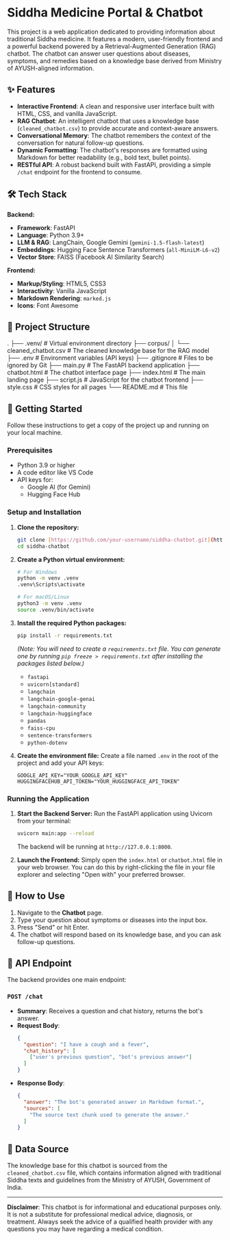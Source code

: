 # Siddha Medicine Portal & Chatbot

This project is a web application dedicated to providing information about traditional Siddha medicine. It features a modern, user-friendly frontend and a powerful backend powered by a Retrieval-Augmented Generation (RAG) chatbot. The chatbot can answer user questions about diseases, symptoms, and remedies based on a knowledge base derived from Ministry of AYUSH-aligned information.

## ✨ Features

-   **Interactive Frontend**: A clean and responsive user interface built with HTML, CSS, and vanilla JavaScript.
-   **RAG Chatbot**: An intelligent chatbot that uses a knowledge base (`cleaned_chatbot.csv`) to provide accurate and context-aware answers.
-   **Conversational Memory**: The chatbot remembers the context of the conversation for natural follow-up questions.
-   **Dynamic Formatting**: The chatbot's responses are formatted using Markdown for better readability (e.g., bold text, bullet points).
-   **RESTful API**: A robust backend built with FastAPI, providing a simple `/chat` endpoint for the frontend to consume.

## 🛠️ Tech Stack

**Backend:**
-   **Framework**: FastAPI
-   **Language**: Python 3.9+
-   **LLM & RAG**: LangChain, Google Gemini (`gemini-1.5-flash-latest`)
-   **Embeddings**: Hugging Face Sentence Transformers (`all-MiniLM-L6-v2`)
-   **Vector Store**: FAISS (Facebook AI Similarity Search)

**Frontend:**
-   **Markup/Styling**: HTML5, CSS3
-   **Interactivity**: Vanilla JavaScript
-   **Markdown Rendering**: `marked.js`
-   **Icons**: Font Awesome

## 📂 Project Structure


.
├── .venv/                  # Virtual environment directory
├── corpus/
│   └── cleaned_chatbot.csv # The cleaned knowledge base for the RAG model
├── .env                    # Environment variables (API keys)
├── .gitignore              # Files to be ignored by Git
├── main.py                 # The FastAPI backend application
├── chatbot.html            # The chatbot interface page
├── index.html              # The main landing page
├── script.js               # JavaScript for the chatbot frontend
├── style.css               # CSS styles for all pages
└── README.md               # This file


## 🚀 Getting Started

Follow these instructions to get a copy of the project up and running on your local machine.

### Prerequisites

-   Python 3.9 or higher
-   A code editor like VS Code
-   API keys for:
    -   Google AI (for Gemini)
    -   Hugging Face Hub

### Setup and Installation

1.  **Clone the repository:**
    ```bash
    git clone [https://github.com/your-username/siddha-chatbot.git](https://github.com/your-username/siddha-chatbot.git)
    cd siddha-chatbot
    ```

2.  **Create a Python virtual environment:**
    ```bash
    # For Windows
    python -m venv .venv
    .venv\Scripts\activate

    # For macOS/Linux
    python3 -m venv .venv
    source .venv/bin/activate
    ```

3.  **Install the required Python packages:**
    ```bash
    pip install -r requirements.txt
    ```
    *(Note: You will need to create a `requirements.txt` file. You can generate one by running `pip freeze > requirements.txt` after installing the packages listed below.)*
    - `fastapi`
    - `uvicorn[standard]`
    - `langchain`
    - `langchain-google-genai`
    - `langchain-community`
    - `langchain-huggingface`
    - `pandas`
    - `faiss-cpu`
    - `sentence-transformers`
    - `python-dotenv`

4.  **Create the environment file:**
    Create a file named `.env` in the root of the project and add your API keys:
    ```env
    GOOGLE_API_KEY="YOUR_GOOGLE_API_KEY"
    HUGGINGFACEHUB_API_TOKEN="YOUR_HUGGINGFACE_API_TOKEN"
    ```

### Running the Application

1.  **Start the Backend Server:**
    Run the FastAPI application using Uvicorn from your terminal:
    ```bash
    uvicorn main:app --reload
    ```
    The backend will be running at `http://127.0.0.1:8000`.

2.  **Launch the Frontend:**
    Simply open the `index.html` or `chatbot.html` file in your web browser. You can do this by right-clicking the file in your file explorer and selecting "Open with" your preferred browser.

## 🤖 How to Use

1.  Navigate to the **Chatbot** page.
2.  Type your question about symptoms or diseases into the input box.
3.  Press "Send" or hit Enter.
4.  The chatbot will respond based on its knowledge base, and you can ask follow-up questions.

## 📝 API Endpoint

The backend provides one main endpoint:

### `POST /chat`

-   **Summary**: Receives a question and chat history, returns the bot's answer.
-   **Request Body**:
    ```json
    {
      "question": "I have a cough and a fever",
      "chat_history": [
        ["user's previous question", "bot's previous answer"]
      ]
    }
    ```
-   **Response Body**:
    ```json
    {
      "answer": "The bot's generated answer in Markdown format.",
      "sources": [
        "The source text chunk used to generate the answer."
      ]
    }
    ```

## 📄 Data Source

The knowledge base for this chatbot is sourced from the `cleaned_chatbot.csv` file, which contains information aligned with traditional Siddha texts and guidelines from the Ministry of AYUSH, Government of India.

---

**Disclaimer**: This chatbot is for informational and educational purposes only. It is not a substitute for professional medical advice, diagnosis, or treatment. Always seek the advice of a qualified health provider with any questions you may have regarding a medical condition.

